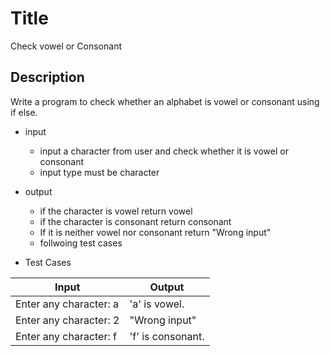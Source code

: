 # Title

Check vowel or Consonant 

## Description
Write a  program to check whether an alphabet is vowel or consonant using if else.

- input

    - input a character from user and check whether it is vowel or consonant
    - input type must be character

- output
    - if the character is vowel return vowel
    - if the character is consonant return consonant
    - If it is neither vowel nor consonant return "Wrong input"
    - follwoing test cases

- Test Cases

|Input|Output|
|-----|------|
|Enter any character: a|'a' is vowel.|
|Enter any character: 2|"Wrong input"|
|Enter any character: f|'f' is consonant.|